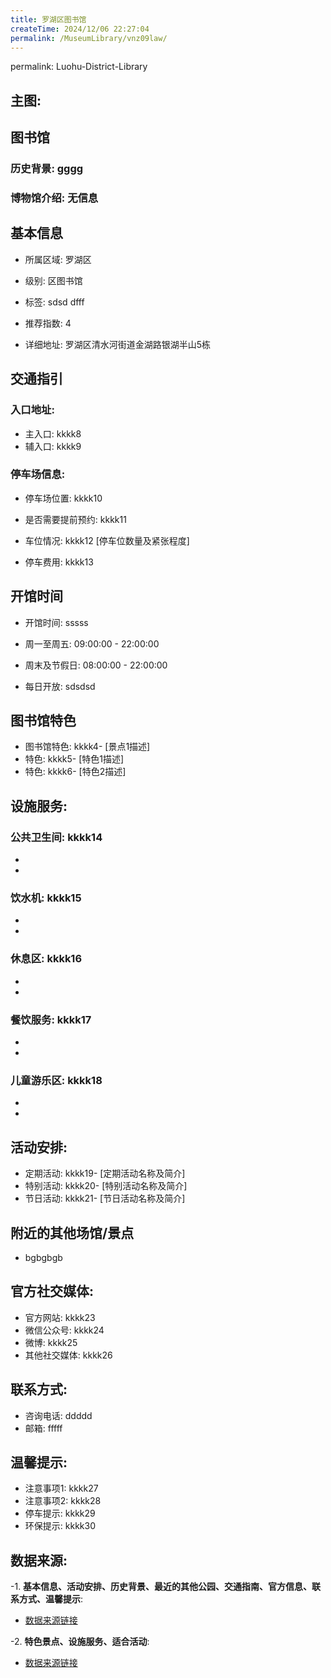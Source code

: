```yaml
---
title: 罗湖区图书馆
createTime: 2024/12/06 22:27:04
permalink: /MuseumLibrary/vnz09law/
---
```

permalink: Luohu-District-Library
## 主图:
<ImageCard
image="https://cn.bing.com/th?id=OHR.AlfanzinaLighthouse_ZH-CN9704515669_1920x1080.webp"
title= "罗湖区图书馆"
description= "hhhh"
date="2024/12/06"
href="/"
author="sunshang-hl"
/>
## 图书馆
### 历史背景: gggg
### 博物馆介绍: 无信息
## 基本信息

- 所属区域: 罗湖区

- 级别: 区图书馆

- 标签: sdsd dfff

- 推荐指数: 4

- 详细地址: 罗湖区清水河街道金湖路银湖半山5栋

## 交通指引

### 入口地址:
- 主入口: kkkk8
- 辅入口: kkkk9
### 停车场信息:
- 停车场位置: kkkk10

- 是否需要提前预约: kkkk11

- 车位情况: kkkk12 [停车位数量及紧张程度]

- 停车费用: kkkk13

## 开馆时间
- 开馆时间: sssss

- 周一至周五: 09:00:00 - 22:00:00
- 周末及节假日: 08:00:00 - 22:00:00
- 每日开放: sdsdsd

## 图书馆特色
- 图书馆特色: kkkk4- [景点1描述]
- 特色: kkkk5- [特色1描述]
- 特色: kkkk6- [特色2描述]
## 设施服务:
### 公共卫生间: kkkk14
- 
- 
### 饮水机: kkkk15
- 
- 
### 休息区: kkkk16
- 
- 
### 餐饮服务: kkkk17
- 
- 
### 儿童游乐区: kkkk18
- 
- 
## 活动安排:
- 定期活动: kkkk19- [定期活动名称及简介]
- 特别活动: kkkk20- [特别活动名称及简介]
- 节日活动: kkkk21- [节日活动名称及简介]
## 附近的其他场馆/景点
- bgbgbgb

## 官方社交媒体:
- 官方网站: kkkk23
- 微信公众号: kkkk24
- 微博: kkkk25
- 其他社交媒体: kkkk26

## 联系方式:
- 咨询电话: ddddd 
- 邮箱: fffff

## 温馨提示:
- 注意事项1: kkkk27
- 注意事项2: kkkk28
- 停车提示: kkkk29
- 环保提示: kkkk30

## 数据来源:
-1. **基本信息、活动安排、历史背景、最近的其他公园、交通指南、官方信息、联系方式、温馨提示**:
- [数据来源链接](http://wtl.sz.gov.cn/ggfw/whl/tsgylb/index.html)

-2. **特色景点、设施服务、适合活动**:
- [数据来源链接](http://wtl.sz.gov.cn/ggfw/whl/tsgylb/index.html)

